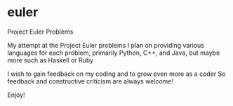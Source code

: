# euler
Project Euler Problems

My attempt at the Project Euler problems
I plan on providing various languages for each problem, primarily Python, C++, and Java, but maybe more such as Haskell or Ruby

I wish to gain feedback on my coding and to grow even more as a coder
So feedback and constructive criticism are always welcome!

Enjoy!
